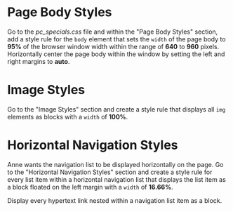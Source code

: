 # Page Body Styles

Go to the *pc_specials.css* file and within the "Page Body Styles" section, add a style rule for the `body` element that sets the `width` of the page body to **95%** of the browser window width within the range of **640** to **960** pixels. Horizontally center the page body within the window by setting the left and right margins to **auto**.

# Image Styles

Go to the "Image Styles" section and create a style rule that displays all `img` elements as blocks with a `width` of **100%**.

# Horizontal Navigation Styles
Anne wants the navigation list to be displayed horizontally on the page. Go to the "Horizontal Navigation Styles" section and create a style rule for every list item within a horizontal navigation list that displays the list item as a block floated on the left margin with a `width` of **16.66%**.

Display every hypertext link nested within a navigation list item as a block.